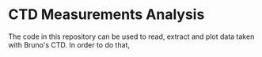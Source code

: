 # CTD Measurements Analysis

The code in this repository can be used to read, extract and plot data taken with Bruno's CTD. In order to do that,
